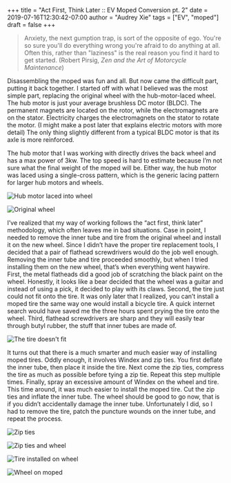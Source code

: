 +++
title = "Act First, Think Later :: EV Moped Conversion pt. 2"
date = 2019-07-16T12:30:42-07:00
author = "Audrey Xie"
tags = ["EV", "moped"]
draft = false
+++

> Anxiety, the next gumption trap, is sort of the opposite of ego. You're so sure you'll do everything wrong you're afraid to do anything at all. Often this, rather than "laziness" is the real reason you find it hard to get started. (Robert Pirsig, *Zen and the Art of Motorcycle Maintenance*)

<!--more-->

Disassembling the moped was fun and all. But now came the difficult part, putting it back together. I started off with what I believed was the most simple part, replacing the original wheel with the hub-motor-laced wheel. The hub motor is just your average brushless DC motor (BLDC). The permanent magnets are located on the rotor, while the electromagnets are on the stator. Electricity charges the electromagnets on the stator to rotate the motor. (I might make a post later that explains electric motors with more detail) The only thing slightly different from a typical BLDC motor is that its axle is more reinforced.

The hub motor that I was working with directly drives the back wheel and has a max power of 3kw. The top speed is hard to estimate because I’m not sure what the final weight of the moped will be. Either way, the hub motor was laced using a single-cross pattern, which is the generic lacing pattern for larger hub motors and wheels.

![Hub motor laced into wheel](/images/moped/IMG_3416.JPG)

![Original wheel](/images/moped/IMG_3457.JPG)

I’ve realized that my way of working follows the “act first, think later” methodology, which often leaves me in bad situations. Case in point, I needed to remove the inner tube and tire from the original wheel and install it on the new wheel. Since I didn’t have the proper tire replacement tools, I decided that a pair of flathead screwdrivers would do the job well enough. Removing the inner tube and tire proceeded smoothly, but when I tried installing them on the new wheel, that’s when everything went haywire. First, the metal flatheads did a good job of scratching the black paint on the wheel. Honestly, it looks like a bear decided that the wheel was a guitar and instead of using a pick, it decided to play with its claws. Second, the tire just could not fit onto the tire. It was only later that I realized, you can’t install a moped tire the same way one would install a bicycle tire. A quick internet search would have saved me the three hours spent prying the tire onto the wheel. Third, flathead screwdrivers are sharp and they will easily tear through butyl rubber, the stuff that inner tubes are made of.

![The tire doesn't fit](/images/moped/IMG_3459.JPG)

It turns out that there is a much smarter and much easier way of installing moped tires. Oddly enough, it involves Windex and zip ties. You first deflate the inner tube, then place it inside the tire. Next come the zip ties, compress the tire as much as possible before tying a zip tie. Repeat this step multiple times. Finally, spray an excessive amount of Windex on the wheel and tire. This time around, it was much easier to install the moped tire. Cut the zip ties and inflate the inner tube. The wheel should be good to go now, that is if you didn’t accidentally damage the inner tube. Unfortunately I did, so I had to remove the tire, patch the puncture wounds on the inner tube, and repeat the process.

![Zip ties](/images/moped/IMG_3479.JPG)

![Zip ties and wheel](/images/moped/IMG_3476.JPG)

![Tire installed on wheel](/images/moped/IMG_3480.JPG)

![Wheel on moped](/images/moped/IMG_3488.JPG)
